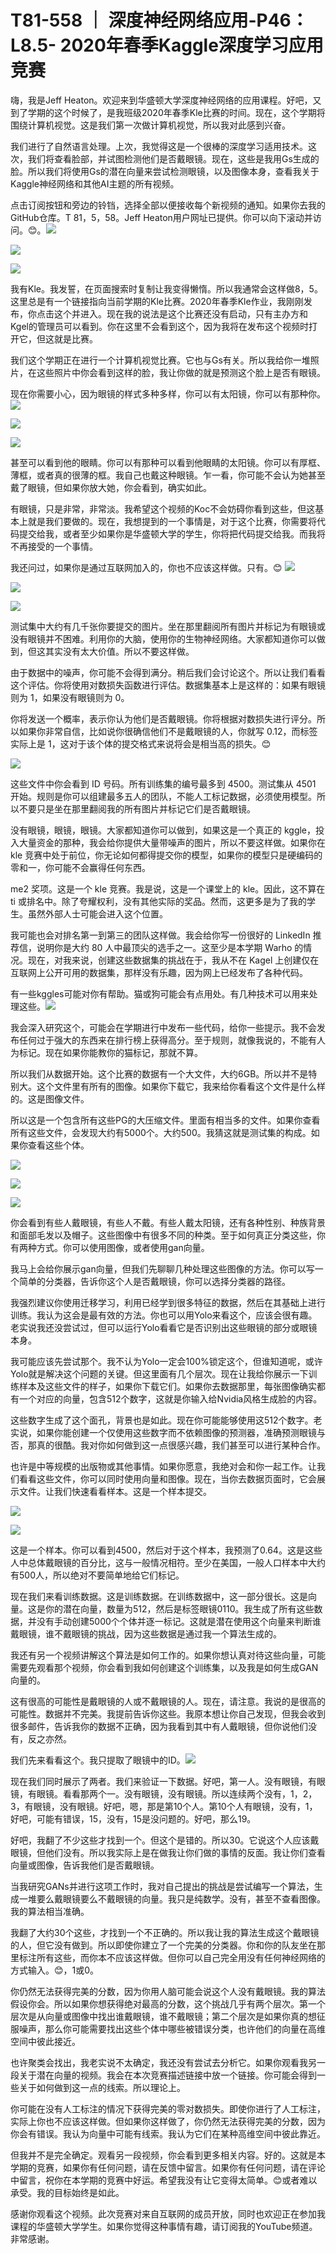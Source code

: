 # T81-558 ｜ 深度神经网络应用-P46：L8.5- 2020年春季Kaggle深度学习应用竞赛 

嗨，我是Jeff Heaton。欢迎来到华盛顿大学深度神经网络的应用课程。好吧，又到了学期的这个时候了，是我班级2020年春季Kle比赛的时间。现在，这个学期将围绕计算机视觉。这是我们第一次做计算机视觉，所以我对此感到兴奋。

我们进行了自然语言处理。上次，我觉得这是一个很棒的深度学习适用技术。这次，我们将查看脸部，并试图检测他们是否戴眼镜。现在，这些是我用Gs生成的脸。所以我们将使用Gs的潜在向量来尝试检测眼镜，以及图像本身，查看我关于Kaggle神经网络和其他AI主题的所有视频。

点击订阅按钮和旁边的铃铛，选择全部以便接收每个新视频的通知。如果你去我的GitHub仓库。T 81，5，58。Jeff Heaton用户网址已提供。你可以向下滚动并访问。😊。![](img/c86fcbcc05423ffdaef7f9ffa84b9b4f_1.png)

![](img/c86fcbcc05423ffdaef7f9ffa84b9b4f_2.png)

![](img/c86fcbcc05423ffdaef7f9ffa84b9b4f_3.png)

我有Kle。我发誓，在页面搜索时复制让我变得懒惰。所以我通常会这样做8，5。这里总是有一个链接指向当前学期的Kle比赛。2020年春季Kle作业，我刚刚发布，你点击这个并进入。现在我的说法是这个比赛还没有启动，只有主办方和Kgel的管理员可以看到。你在这里不会看到这个，因为我将在发布这个视频时打开它，但这就是比赛。

我们这个学期正在进行一个计算机视觉比赛。它也与Gs有关。所以我给你一堆照片，在这些照片中你会看到这样的脸，我让你做的就是预测这个脸上是否有眼镜。

现在你需要小心，因为眼镜的样式多种多样，你可以有太阳镜，你可以有那种你。![](img/c86fcbcc05423ffdaef7f9ffa84b9b4f_5.png)

![](img/c86fcbcc05423ffdaef7f9ffa84b9b4f_6.png)

![](img/c86fcbcc05423ffdaef7f9ffa84b9b4f_7.png)

甚至可以看到他的眼睛。你可以有那种可以看到他眼睛的太阳镜。你可以有厚框、薄框，或者真的很薄的框。我自己也戴这种眼镜。乍一看，你可能不会认为她甚至戴了眼镜，但如果你放大她，你会看到，确实如此。

有眼镜，只是非常，非常淡。我希望这个视频的Koc不会妨碍你看到这些，但这基本上就是我们要做的。现在，我想提到的一个事情是，对于这个比赛，你需要将代码提交给我，或者至少如果你是华盛顿大学的学生，你将把代码提交给我。而我将不再接受的一个事情。

我还问过，如果你是通过互联网加入的，你也不应该这样做。只有。😊 ![](img/c86fcbcc05423ffdaef7f9ffa84b9b4f_9.png)

![](img/c86fcbcc05423ffdaef7f9ffa84b9b4f_10.png)

![](img/c86fcbcc05423ffdaef7f9ffa84b9b4f_11.png)

测试集中大约有几千张你要提交的图片。坐在那里翻阅所有图片并标记为有眼镜或没有眼镜并不困难。利用你的大脑，使用你的生物神经网络。大家都知道你可以做到，但这其实没有太大价值。所以不要这样做。

由于数据中的噪声，你可能不会得到满分。稍后我们会讨论这个。所以让我们看看这个评估。你将使用对数损失函数进行评估。数据集基本上是这样的：如果有眼镜则为 1，如果没有眼镜则为 0。

你将发送一个概率，表示你认为他们是否戴眼镜。你将根据对数损失进行评分。所以如果你非常自信，比如说你很确信他们不是戴眼镜的人，你就写 0.12，而标签实际上是 1，这对于该个体的提交格式来说将会是相当高的损失。😊

![](img/c86fcbcc05423ffdaef7f9ffa84b9b4f_13.png)

这些文件中你会看到 ID 号码。所有训练集的编号最多到 4500。测试集从 4501 开始。规则是你可以组建最多五人的团队，不能人工标记数据，必须使用模型。所以不要只是坐在那里翻阅我的所有图片并标记它们是否戴眼镜。

没有眼镜，眼镜，眼镜。大家都知道你可以做到，如果这是一个真正的 kggle，投入大量资金的那种，我会给你提供大量带噪声的图片，所以不要这样做。如果你在 kle 竞赛中处于前位，你无论如何都得提交你的模型，如果你的模型只是硬编码的零和一，你可能不会赢得任何东西。

me2 奖项。这是一个 kle 竞赛。我是说，这是一个课堂上的 kle。因此，这不算在 ti 或排名中。除了夸耀权利，没有其他实际的奖品。然而，这更多是为了我的学生。虽然外部人士可能会进入这个位置。

我可能也会对排名第一到第三的团队这样做。我会给你写一份很好的 LinkedIn 推荐信，说明你是大约 80 人中最顶尖的选手之一。这至少是本学期 Warho 的情况。现在，对我来说，创建这些数据集的挑战在于，我从不在 Kagel 上创建仅在互联网上公开可用的数据集，那样没有乐趣，因为网上已经发布了各种代码。

有一些kggles可能对你有帮助。猫或狗可能会有点用处。有几种技术可以用来处理这些。![](img/c86fcbcc05423ffdaef7f9ffa84b9b4f_15.png)

我会深入研究这个，可能会在学期进行中发布一些代码，给你一些提示。我不会发布任何过于强大的东西来在排行榜上获得高分。至于规则，就像我说的，不能有人为标记。现在如果你能教你的猫标记，那就不算。

所以我们从数据开始。这个比赛的数据有一个大文件，大约6GB。所以并不是特别大。这个文件里有所有的图像。如果你下载它，我来给你看看这个文件是什么样的。这是图像文件。

所以这是一个包含所有这些PG的大压缩文件。里面有相当多的文件。如果你查看所有这些文件，会发现大约有5000个。大约500。我猜这就是测试集的构成。如果你查看这些个体。

![](img/c86fcbcc05423ffdaef7f9ffa84b9b4f_17.png)

![](img/c86fcbcc05423ffdaef7f9ffa84b9b4f_18.png)

![](img/c86fcbcc05423ffdaef7f9ffa84b9b4f_19.png)

你会看到有些人戴眼镜，有些人不戴。有些人戴太阳镜，还有各种性别、种族背景和面部毛发以及帽子。这些图像中有很多不同的种类。至于如何真正分类这些，你有两种方式。你可以使用图像，或者使用gan向量。

我马上会给你展示gan向量，但我们先聊聊几种处理这些图像的方法。你可以写一个简单的分类器，告诉你这个人是否戴眼镜，你可以选择分类器的路径。

我强烈建议你使用迁移学习，利用已经学到很多特征的数据，然后在其基础上进行训练。我认为这会是最有效的方法。你也可以用Yolo来看这个，应该会很有趣。老实说我还没尝试过，但可以运行Yolo看看它是否识别出这些眼镜的部分或眼镜本身。

我可能应该先尝试那个。我不认为Yolo一定会100%锁定这个，但谁知道呢，或许Yolo就是解决这个问题的关键。但这里面有几个层次。现在让我给你展示一下训练样本及这些文件的样子，如果你下载它们。如果你去数据那里，每张图像确实都有一个对应的向量，包含512个数字，这就是你输入给Nvidia风格生成脸的内容。

这些数字生成了这个面孔，背景也是如此。现在你可能能够使用这512个数字。老实说，如果你能创建一个仅使用这些数字而不依赖图像的预测器，准确预测眼镜与否，那真的很酷。我对你如何做到这一点很感兴趣，我们甚至可以进行某种合作。

也许是中等规模的出版物或其他事情。如果你愿意，我绝对会和你一起工作。让我们看看这些文件，你可以同时使用向量和图像。现在，当你去数据页面时，它会展示文件。让我们快速看看样本。这是一个样本提交。

![](img/c86fcbcc05423ffdaef7f9ffa84b9b4f_21.png)

![](img/c86fcbcc05423ffdaef7f9ffa84b9b4f_22.png)

这是一个样本。你可以看到4500，然后对于这个样本，我预测了0.64。这是这些人中总体戴眼镜的百分比，这与一般情况相符。至少在美国，一般人口样本中大约有500人，所以绝对不要简单地给它们标记。

现在我们来看训练数据。这是训练数据。在训练数据中，这一部分很长。这是向量。这是你的潜在向量，数量为512，然后是标签眼镜0110。我生成了所有这些数据，并没有手动创建5000个个体并逐一标记。这就是潜在使用这个向量来判断谁戴眼镜，谁不戴眼镜的挑战，因为这些数据是通过我一个算法生成的。

我还有另一个视频讲解这个算法是如何工作的。如果你想认真对待这些向量，可能需要先观看那个视频，你会看到我如何创建这个训练集，以及我是如何生成GAN向量的。

这有很高的可能性是戴眼镜的人或不戴眼镜的人。现在，请注意。我说的是很高的可能性。数据并不完美。我提前告诉你这些。我原本想让你自己发现，但我会收到很多邮件，告诉我你的数据不正确，因为我看到其中有人戴眼镜，但你说他们没有，反之亦然。

我们先来看看这个。我只提取了眼镜中的ID。![](img/c86fcbcc05423ffdaef7f9ffa84b9b4f_24.png)

现在我们同时展示了两者。我们来验证一下数据。好吧，第一人。没有眼镜，有眼镜，有眼镜。看看那两个一。没有眼镜，没有眼镜。所以连续两个没有，1，2，3，有眼镜，没有眼镜。好吧，嗯，那是第10个人。第10个人有眼镜，没有，1，好吧，可能有错误，15，没有，15是没问题的。好吧，那么19。

好吧，我翻了不少这些才找到一个。但这个是错的。所以30。它说这个人应该戴眼镜，但他们没有。所以我实际上是在做我让你们做的事情的反面。我让你们查看向量或图像，告诉我他们是否戴眼镜。

当我研究GANs并进行这项工作时，我对自己提出的挑战是尝试编写一个算法，生成一堆要么戴眼镜要么不戴眼镜的向量。我只是纯数学。没有，甚至不查看图像。我的算法相当准确。

我翻了大约30个这些，才找到一个不正确的。所以我让我的算法生成这个戴眼镜的人，但它没有做到。所以即使你建立了一个完美的分类器。你和你的队友坐在那里标注所有这些，而你本不应该这样做。但你可以自己完全用没有任何神经网络的方式输入。😊，1或0。

你仍然无法获得完美的分数，因为你用人脑可能会说这个人没有戴眼镜。我的算法假设你会。所以如果你想获得绝对最高的分数，这个挑战几乎有两个层次。第一个层次是从向量或图像中找出谁戴眼镜，谁不戴眼镜；第二个层次是如果你真的想征服噪声，那么你可能需要找出这些个体中哪些被错误分类，也许他们的向量在高维空间中彼此接近。

也许聚类会找出，我老实说不太确定，我还没有尝试去分析它。如果你观看我另一段关于潜在向量的视频。我会在本次竞赛描述链接中放一个链接。你可能会得到一些关于如何做到这一点的线索。所以理论上。

你可能在没有人工标注的情况下获得完美的零对数损失。即使你进行了人工标注，实际上你也不应该这样做。但如果你这样做了，你仍然无法获得完美的分数，因为你会有错误。我认为向量中可能有线索。我认为它们在某种高维空间中彼此靠近。

但我并不是完全确定。观看另一段视频，你会看到更多相关内容。好的。这就是本学期的竞赛，如果你有任何问题，请在反馈中留言。如果你有任何问题，请在评论中留言，祝你在本学期的竞赛中好运。希望我没有让它变得太简单。😊或者难以承受。我的目标始终是如此。

感谢你观看这个视频。此次竞赛对来自互联网的成员开放，同时也欢迎正在参加我课程的华盛顿大学学生。如果你觉得这种事情有趣，请订阅我的YouTube频道。非常感谢。

